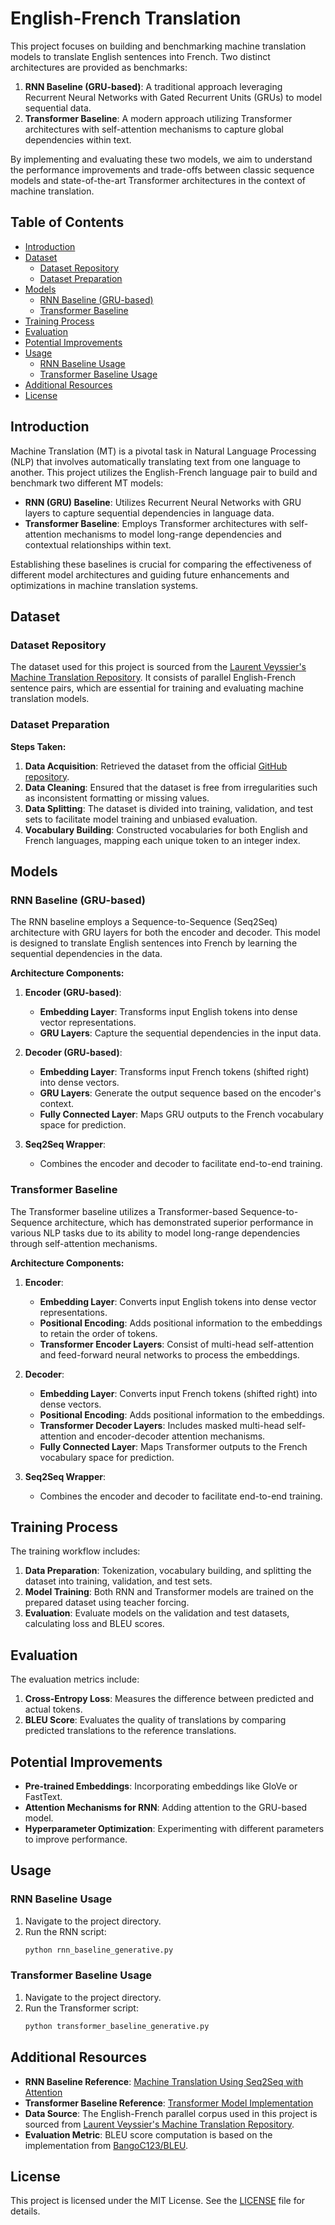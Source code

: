 # English-French Translation

This project focuses on building and benchmarking machine translation models to translate English sentences into French. Two distinct architectures are provided as benchmarks:

1. **RNN Baseline (GRU-based)**: A traditional approach leveraging Recurrent Neural Networks with Gated Recurrent Units (GRUs) to model sequential data.
2. **Transformer Baseline**: A modern approach utilizing Transformer architectures with self-attention mechanisms to capture global dependencies within text.

By implementing and evaluating these two models, we aim to understand the performance improvements and trade-offs between classic sequence models and state-of-the-art Transformer architectures in the context of machine translation.

## Table of Contents

- [Introduction](#introduction)
- [Dataset](#dataset)
  - [Dataset Repository](#dataset-repository)
  - [Dataset Preparation](#dataset-preparation)
- [Models](#models)
  - [RNN Baseline (GRU-based)](#rnn-baseline-gru-based)
  - [Transformer Baseline](#transformer-baseline)
- [Training Process](#training-process)
- [Evaluation](#evaluation)
- [Potential Improvements](#potential-improvements)
- [Usage](#usage)
  - [RNN Baseline Usage](#rnn-baseline-usage)
  - [Transformer Baseline Usage](#transformer-baseline-usage)
- [Additional Resources](#additional-resources)
- [License](#license)

## Introduction

Machine Translation (MT) is a pivotal task in Natural Language Processing (NLP) that involves automatically translating text from one language to another. This project utilizes the English-French language pair to build and benchmark two different MT models:

- **RNN (GRU) Baseline**: Utilizes Recurrent Neural Networks with GRU layers to capture sequential dependencies in language data.
- **Transformer Baseline**: Employs Transformer architectures with self-attention mechanisms to model long-range dependencies and contextual relationships within text.

Establishing these baselines is crucial for comparing the effectiveness of different model architectures and guiding future enhancements and optimizations in machine translation systems.

## Dataset

### Dataset Repository

The dataset used for this project is sourced from the [Laurent Veyssier's Machine Translation Repository](https://github.com/LaurentVeyssier/Machine-translation-English-French-with-Deep-neural-Network/tree/main/data). It consists of parallel English-French sentence pairs, which are essential for training and evaluating machine translation models.

### Dataset Preparation

**Steps Taken:**

1. **Data Acquisition**: Retrieved the dataset from the official [GitHub repository](https://github.com/LaurentVeyssier/Machine-translation-English-French-with-Deep-neural-Network/tree/main/data).
2. **Data Cleaning**: Ensured that the dataset is free from irregularities such as inconsistent formatting or missing values.
3. **Data Splitting**: The dataset is divided into training, validation, and test sets to facilitate model training and unbiased evaluation.
4. **Vocabulary Building**: Constructed vocabularies for both English and French languages, mapping each unique token to an integer index.

## Models

### RNN Baseline (GRU-based)

The RNN baseline employs a Sequence-to-Sequence (Seq2Seq) architecture with GRU layers for both the encoder and decoder. This model is designed to translate English sentences into French by learning the sequential dependencies in the data.

**Architecture Components:**

1. **Encoder (GRU-based)**:
   - **Embedding Layer**: Transforms input English tokens into dense vector representations.
   - **GRU Layers**: Capture the sequential dependencies in the input data.
   
2. **Decoder (GRU-based)**:
   - **Embedding Layer**: Transforms input French tokens (shifted right) into dense vectors.
   - **GRU Layers**: Generate the output sequence based on the encoder's context.
   - **Fully Connected Layer**: Maps GRU outputs to the French vocabulary space for prediction.

3. **Seq2Seq Wrapper**:
   - Combines the encoder and decoder to facilitate end-to-end training.

### Transformer Baseline

The Transformer baseline utilizes a Transformer-based Sequence-to-Sequence architecture, which has demonstrated superior performance in various NLP tasks due to its ability to model long-range dependencies through self-attention mechanisms.

**Architecture Components:**

1. **Encoder**:
   - **Embedding Layer**: Converts input English tokens into dense vector representations.
   - **Positional Encoding**: Adds positional information to the embeddings to retain the order of tokens.
   - **Transformer Encoder Layers**: Consist of multi-head self-attention and feed-forward neural networks to process the embeddings.

2. **Decoder**:
   - **Embedding Layer**: Converts input French tokens (shifted right) into dense vectors.
   - **Positional Encoding**: Adds positional information to the embeddings.
   - **Transformer Decoder Layers**: Includes masked multi-head self-attention and encoder-decoder attention mechanisms.
   - **Fully Connected Layer**: Maps Transformer outputs to the French vocabulary space for prediction.

3. **Seq2Seq Wrapper**:
   - Combines the encoder and decoder to facilitate end-to-end training.

## Training Process

The training workflow includes:

1. **Data Preparation**: Tokenization, vocabulary building, and splitting the dataset into training, validation, and test sets.
2. **Model Training**: Both RNN and Transformer models are trained on the prepared dataset using teacher forcing.
3. **Evaluation**: Evaluate models on the validation and test datasets, calculating loss and BLEU scores.

## Evaluation

The evaluation metrics include:

1. **Cross-Entropy Loss**: Measures the difference between predicted and actual tokens.
2. **BLEU Score**: Evaluates the quality of translations by comparing predicted translations to the reference translations.

## Potential Improvements

- **Pre-trained Embeddings**: Incorporating embeddings like GloVe or FastText.
- **Attention Mechanisms for RNN**: Adding attention to the GRU-based model.
- **Hyperparameter Optimization**: Experimenting with different parameters to improve performance.

## Usage

### RNN Baseline Usage

1. Navigate to the project directory.
2. Run the RNN script:
   ```bash
   python rnn_baseline_generative.py
   ```

### Transformer Baseline Usage

1. Navigate to the project directory.
2. Run the Transformer script:
   ```bash
   python transformer_baseline_generative.py
   ```

## Additional Resources

- **RNN Baseline Reference**: [Machine Translation Using Seq2Seq with Attention](https://github.com/shravankumar147/seq2seq-attention-mt)
- **Transformer Baseline Reference**: [Transformer Model Implementation](https://github.com/tensorflow/tensor2tensor)
- **Data Source**: The English-French parallel corpus used in this project is sourced from [Laurent Veyssier's Machine Translation Repository](https://github.com/LaurentVeyssier/Machine-translation-English-French-with-Deep-neural-Network/tree/main/data).
- **Evaluation Metric**: BLEU score computation is based on the implementation from [BangoC123/BLEU](https://github.com/bangoc123/BLEU).

## License

This project is licensed under the MIT License. See the [LICENSE](LICENSE) file for details.
